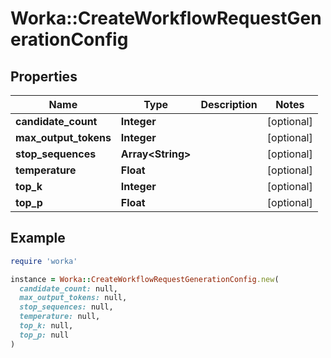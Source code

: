 # Worka::CreateWorkflowRequestGenerationConfig

## Properties

| Name | Type | Description | Notes |
| ---- | ---- | ----------- | ----- |
| **candidate_count** | **Integer** |  | [optional] |
| **max_output_tokens** | **Integer** |  | [optional] |
| **stop_sequences** | **Array&lt;String&gt;** |  | [optional] |
| **temperature** | **Float** |  | [optional] |
| **top_k** | **Integer** |  | [optional] |
| **top_p** | **Float** |  | [optional] |

## Example

```ruby
require 'worka'

instance = Worka::CreateWorkflowRequestGenerationConfig.new(
  candidate_count: null,
  max_output_tokens: null,
  stop_sequences: null,
  temperature: null,
  top_k: null,
  top_p: null
)
```

